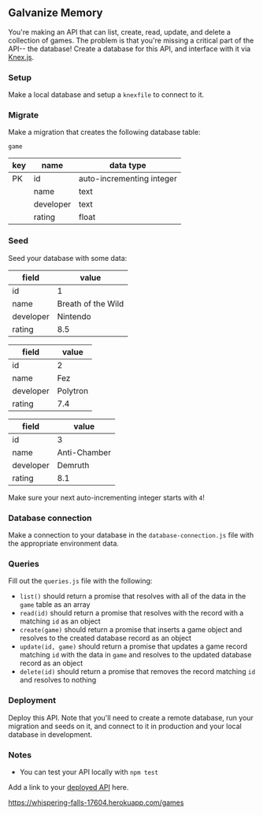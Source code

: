 ## Galvanize Memory

You're making an API that can list, create, read, update, and delete a collection of games. The problem is that you're missing a critical part of the API-- the database! Create a database for this API, and interface with it via [Knex.js](https://knexjs.org).

### Setup

Make a local database and setup a `knexfile` to connect to it.

### Migrate

Make a migration that creates the following database table:

`game`

| key | name       | data type                 |
| --- | ---------- | ------------------------- |
| PK  | id         | auto-incrementing integer |
|     | name       | text                      |
|     | developer  | text                      |
|     | rating     | float                     |

### Seed

Seed your database with some data:

| field      | value             |
| ---------- | ----------------- |
| id         | 1                 |
| name       | Breath of the Wild|
| developer  | Nintendo          |
| rating     | 8.5               |

| field      | value             |
| ---------- | ----------------- |
| id         | 2                 |
| name       | Fez               |
| developer  | Polytron          |
| rating     | 7.4               |

| field      | value             |
| ---------- | ----------------- |
| id         | 3                 |
| name       | Anti-Chamber      |
| developer  | Demruth           |
| rating     | 8.1               |


Make sure your next auto-incrementing integer starts with `4`!

### Database connection

Make a connection to your database in the `database-connection.js` file with the appropriate environment data.

### Queries

Fill out the `queries.js` file with the following:

* `list()` should return a promise that resolves with all of the data in the `game` table as an array
* `read(id)` should return a promise that resolves with the record with a matching `id` as an object
* `create(game)` should return a promise that inserts a game object and resolves to the created database record as an object
* `update(id, game)` should return a promise that updates a game record matching `id` with the data in `game` and resolves to the updated database record as an object
* `delete(id)` should return a promise that removes the record matching `id` and resolves to nothing

### Deployment

Deploy this API. Note that you'll need to create a remote database, run your migration and seeds on it, and connect to it in production and your local database in development.

### Notes

* You can test your API locally with `npm test`

Add a link to your [deployed API]() here.

https://whispering-falls-17604.herokuapp.com/games
